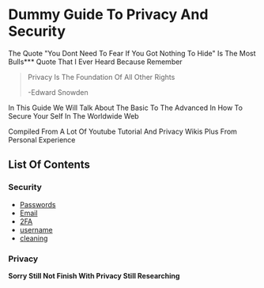 # Dummy Guide To Privacy And Security

The Quote "You Dont Need To Fear If You Got Nothing To Hide" Is The Most Bulls*** Quote That I Ever Heard Because Remember

> Privacy Is The Foundation Of All Other Rights
> 
> -Edward Snowden

In This Guide We Will Talk About The Basic To The Advanced In How To Secure Your Self In The Worldwide Web

Compiled From A Lot Of Youtube Tutorial And Privacy Wikis Plus From Personal Experience

## List Of Contents

### Security

- [Passwords](./Security/passwords.md)
- [Email](./Security/email.md)
- [2FA](./Security/2FA.md)
- [username](./Security/username.md)
- [cleaning](./Security/cleaning.md)

### Privacy

**Sorry Still Not Finish With Privacy Still Researching**
